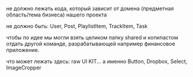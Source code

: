 не должно лежать кода, который зависит 
от домена (предметная область/тема бизнеса) нашего проекта

не должно быть:
User, Post, PlaylistItem, TrackItem, Task

чтобы по идее мы могли взять целиком папку shared 
и копипастом отдать другой команде, разрабатывающей
например финансовое приложение.

что может лежать здесь:
raw UI KIT... а именно Button, Dropbox, Select, ImageCropper